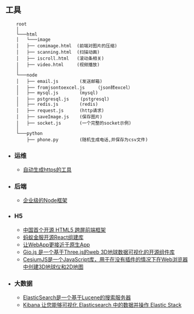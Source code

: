 ## 工具

```
    root
    │      
    └───html
    │   └───image
    │   ├── comimage.html  (前端对图片的压缩)
    │   ├── scanning.html  (扫描动画)
    │   ├── iscroll.html   (滚动条相关)
    │   ├── video.html     (视频播放)
    │    
    └───node
    │   ├── email.js        (发送邮箱)
    │   ├── fromjsontoexcel.js　　　（json转excel）
    │   ├── mysql.js        (mysql)
    │   ├── pstgresql.js　　 (pstgresql)
    │   ├── redis.js        (redis)
    │   ├── request.js      (http请求)
    │   ├── saveImage.js    (保存图片)
    │   ├── socket.js       (一个完整的socket示例)
    │           
    └───python
        ├── phone.py        (随机生成电话,并保存为csv文件)
```

- ### 运维
    + [自动生成https的工具](https://certbot.eff.org/)
- ### 后端
    + [企业级的Node框架](https://eggjs.org/)
- ### H5
    + [中国首个开源 HTML5 跨屏前端框架](http://amazeui.org/)
    + [蚂蚁金服开源React组建库](https://ant.design/)
    + [让WebApp更接近于原生App](https://lavas.baidu.com/pwa)
    + [Gio.js 是一个基于Three.js的web 3D地球数据可视化的开源组件库](https://github.com/syt123450/giojs/blob/master/README_zh.md)
    + [CesiumJS是一个JavaScript库，用于在没有插件的情况下在Web浏览器中创建3D地球仪和2D地图](https://github.com/AnalyticalGraphicsInc/cesium)
- ### 大数据
    + [ElasticSearch是一个基于Lucene的搜索服务器](https://elasticsearch.cn/book/elasticsearch_definitive_guide_2.x/)
    + [Kibana 让您能够可视化 Elasticsearch 中的数据并操作 Elastic Stack](https://www.elastic.co/cn/products/kibana)